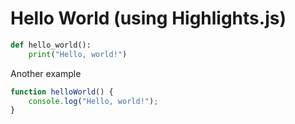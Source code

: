 # Hello World (using Highlights.js)

```python
def hello_world():
    print("Hello, world!")
```

Another example

```javascript
function helloWorld() {
    console.log("Hello, world!");
}
